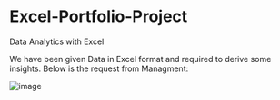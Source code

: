 # Excel-Portfolio-Project

Data Analytics with Excel

We have been given Data in Excel format and required to derive some insights. Below is the request from Managment:


		
						
![image](https://user-images.githubusercontent.com/108949165/209159351-09322be8-432c-4f4f-a18f-057d0119ccaf.png)
